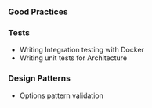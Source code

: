 ### Good Practices

### Tests
- Writing Integration testing with Docker
- Writing unit tests for Architecture

### Design Patterns
- Options pattern validation